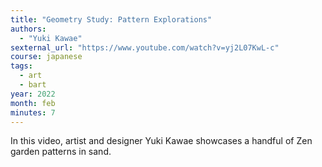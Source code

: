 ```yaml
---
title: "Geometry Study: Pattern Explorations"
authors:
  - "Yuki Kawae"
sexternal_url: "https://www.youtube.com/watch?v=yj2L07KwL-c"
course: japanese
tags:
  - art
  - bart
year: 2022
month: feb
minutes: 7
---
```


In this video, artist and designer Yuki Kawae showcases a handful of Zen garden patterns in sand.
